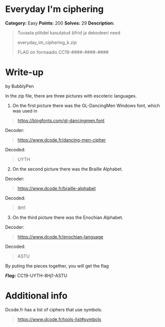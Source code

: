 # Everyday I'm ciphering
**Category:** Easy
**Points:** 200
**Solves:** 29
**Description:**

>Tuvasta piltidel kasutatud šifrid ja dekodeeri need
>
>everyday_im_ciphering_k.zip
>
>FLAG on formaadis CC19-####-####-####

# Write-up
by BubblyPen

In the zip file, there are three pictures with escoteric languages.

1. On the first picture there was the GL-DancingMen Windows font, which was used in 

>https://blogfonts.com/gl-dancingmen.font

Decoder:

>https://www.dcode.fr/dancing-men-cipher

Decoded:

>UYTH


2. On the second picture there was the Braille Alphabet.

Decoder:

>https://www.dcode.fr/braille-alphabet

Decoded:
> 8H1

3. On the third picture there was the Enochian Alphabet.

Decoder:

>https://www.dcode.fr/enochian-language

Decoded:

>ASTU

By puting the pieces together, you will get the flag

***Flag:*** CC19-UYTH-8Hj1-ASTU

# Additional info

Dcode.fr has a list of ciphers that use symbols.

>https://www.dcode.fr/tools-list#symbols
